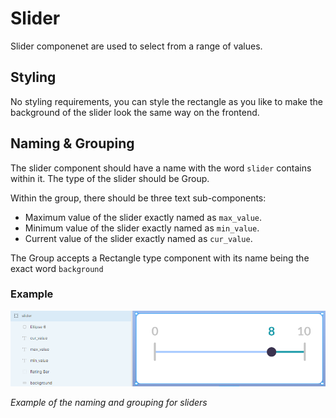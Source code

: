# Slider
Slider componenet are used to select from a range of values.
## Styling
No styling requirements, you can style the rectangle as you like to make the background of the slider look the same way on the frontend. 

## Naming & Grouping
The slider component should have a name with the word `slider` contains within it. The type of the slider should be Group.

Within the group, there should be three text sub-components:
* Maximum value of the slider exactly named as `max_value`.
* Minimum value of the slider exactly named as `min_value`.
* Current value of the slider exactly named as `cur_value`.

The Group accepts a Rectangle type component with its name being the exact word `background`

### Example
![example image for slider](https://github.com/ImagineThisNHS/ImagineThisNHS.github.io/blob/master/guidelines/assets/slider/new%20slider%20fig.png?raw=true)

_Example of the naming and grouping for sliders_
